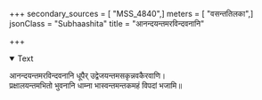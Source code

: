 +++
secondary_sources = [ "MSS_4840",]
meters = [ "वसन्ततिलका",]
jsonClass = "Subhaashita"
title = "आनन्दयन्तमरविन्दवनानि"

+++

<details open><summary>Text</summary>

आनन्दयन्तमरविन्दवनानि धूपैर् उद्वेजयन्तमसकृन्नवकैरवाणि।  
प्रक्षालयन्तमभितो भुवनानि धाम्ना भास्वन्तमन्तकमहं विपदां भजामि॥
</details>

